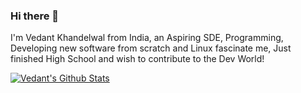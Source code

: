 ### Hi there 👋

I'm Vedant Khandelwal from India, an Aspiring SDE, Programming, Developing new software from scratch and Linux fascinate me, Just finished High School and wish to contribute to the Dev World!

[![Vedant's Github Stats](https://github-readme-stats.vercel.app/api?username=TheVedantKhandelwal)](github.com/TheVedantKhandelwal/github-readme-stats)

